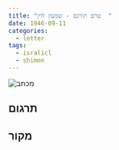 ```yaml
---
title: "טרם תורגם - שמעון לוין  "
date: 1946-09-11
categories:
  - letter
tags:
  - isralicl
  - shimon
---
```


![מכתב](/pupko-papers/assets/images/1946-09-11-riva-shimon-2.jpg)

## תרגום

## מקור
